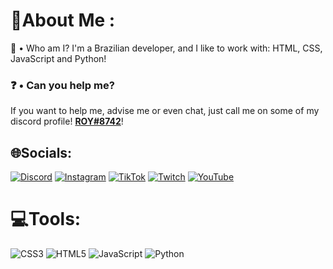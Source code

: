 # 💫About Me :
🤔 • Who am I?
I'm a Brazilian developer, and I like to work with: HTML, CSS, JavaScript and Python!

### ❓ • Can you help me?
If you want to help me, advise me or even chat, just call me on some of my discord profile! [**ROY#8742**](https://discord.com/users/717766639260532826)!

## 🌐Socials:
[![Discord](https://img.shields.io/badge/Discord-%237289DA.svg?logo=discord&logoColor=white)](htttps://discord.gg/qnJURz9uB5) [![Instagram](https://img.shields.io/badge/Instagram-%23E4405F.svg?logo=Instagram&logoColor=white)](https://instagram.com/roycyofc) [![TikTok](https://img.shields.io/badge/TikTok-%23000000.svg?logo=TikTok&logoColor=white)](https://tiktok.com/@roycyofc) [![Twitch](https://img.shields.io/badge/Twitch-%239146FF.svg?logo=Twitch&logoColor=white)](https://twitch.tv/roycye) [![YouTube](https://img.shields.io/badge/YouTube-%23FF0000.svg?logo=YouTube&logoColor=white)](https://youtube.com/c/UCCsAce_V0D2lqjKgALVU9KQ) 

# 💻Tools:
![CSS3](https://img.shields.io/badge/css3-%231572B6.svg?style=for-the-badge&logo=css3&logoColor=white) ![HTML5](https://img.shields.io/badge/html5-%23E34F26.svg?style=for-the-badge&logo=html5&logoColor=white) ![JavaScript](https://img.shields.io/badge/javascript-%23323330.svg?style=for-the-badge&logo=javascript&logoColor=%23F7DF1E) ![Python](https://img.shields.io/badge/python-3670A0?style=for-the-badge&logo=python&logoColor=ffdd54)
